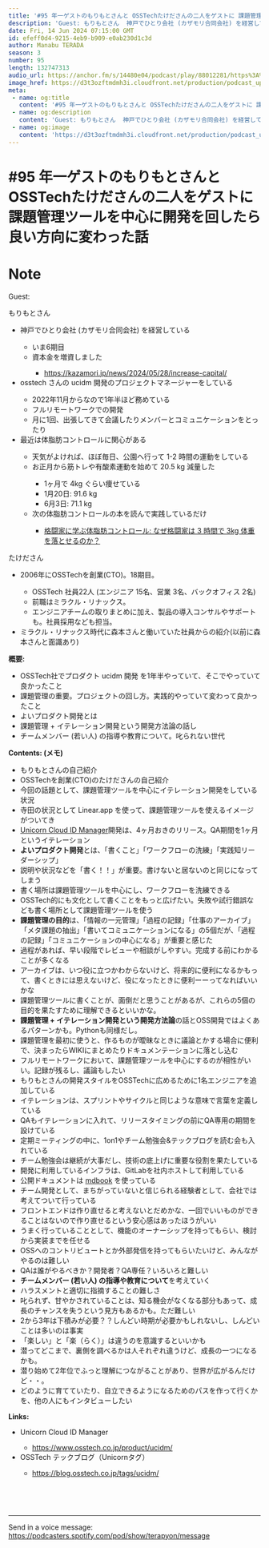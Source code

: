 ```yaml
---
title: '#95 年一ゲストのもりもとさんと OSSTechたけださんの二人をゲストに 課題管理ツールを中心に開発を回したら良い方向に変わった話'
description: 'Guest: もりもとさん  神戸でひとり会社 (カザモリ合同会社) を経営している  いま6期目 資本金を増資しました  https://kazamori.jp/news/2024/05/28/in'
date: Fri, 14 Jun 2024 07:15:00 GMT
id: efeff0d4-9215-4eb9-b909-e0ab230d1c3d
author: Manabu TERADA
season: 3
number: 95
length: 132747313
audio_url: https://anchor.fm/s/14480e04/podcast/play/88012281/https%3A%2F%2Fd3ctxlq1ktw2nl.cloudfront.net%2Fstaging%2F2024-5-14%2F93d77f52-1ce0-9143-3196-902a6ad19c2e.mp3
image_href: https://d3t3ozftmdmh3i.cloudfront.net/production/podcast_uploaded/3302665/3302665-1582446732992-f3e5401da36c1.jpg
meta:
 - name: og:title
   content: '#95 年一ゲストのもりもとさんと OSSTechたけださんの二人をゲストに 課題管理ツールを中心に開発を回したら良い方向に変わった話'
 - name: og:description
   content: 'Guest: もりもとさん  神戸でひとり会社 (カザモリ合同会社) を経営している  いま6期目 資本金を増資しました  https://kazamori.jp/news/2024/05/28/in'
 - name: og:image
   content: 'https://d3t3ozftmdmh3i.cloudfront.net/production/podcast_uploaded/3302665/3302665-1582446732992-f3e5401da36c1.jpg'
---
```

# #95 年一ゲストのもりもとさんと OSSTechたけださんの二人をゲストに 課題管理ツールを中心に開発を回したら良い方向に変わった話

<DisplayDate :dateStr="'Fri, 14 Jun 2024 07:15:00 GMT'" />
<DisplaySeason :season="3" :topic="95" />


# Note

<p>Guest:</p>
<p>もりもとさん</p>
<ul>
 <li>神戸でひとり会社 (カザモリ合同会社) を経営している</li>
<ul>
 <li>いま6期目</li>
  <li>資本金を増資しました</li>
<ul>
  <li><a href="https://kazamori.jp/news/2024/05/28/increase-capital/" rel="noreferrer nofollow noopener" target="_blank">https://kazamori.jp/news/2024/05/28/increase-capital/</a></li>
</ul>
</ul>
  <li>osstech さんの ucidm 開発のプロジェクトマネージャーをしている</li>
<ul>
  <li>2022年11月からなので1年半ほど務めている</li>
  <li>フルリモートワークでの開発</li>
  <li>月に1回、出張してきて会議したりメンバーとコミュニケーションをとったり</li>
</ul>
  <li>最近は体脂肪コントロールに関心がある</li>
<ul>
  <li>天気がよければ、ほぼ毎日、公園へ行って 1-2 時間の運動をしている</li>
  <li>お正月から筋トレや有酸素運動を始めて 20.5 kg 減量した</li>
<ul>
  <li>1ヶ月で 4kg ぐらい痩せている</li>
  <li>1月20日: 91.6 kg</li>
  <li>6月3日: 71.1 kg</li>
</ul>
  <li>次の体脂肪コントロールの本を読んで実践しているだけ</li>
<ul>
  <li><a href="https://getupnote.com/share/notes/3ztcTpBat7RA2IpEjuoFzq1JKMf2/8eef267b-358b-4fcb-9fc1-bee1809ad1f7" rel="noreferrer nofollow noopener" target="_blank">格闘家に学ぶ体脂肪コントロール: なぜ格闘家は 3 時間で 3kg 体重を落とせるのか？</a></li>
</ul>
</ul>
</ul>
<p>たけださん</p>
<ul>
  <li>2006年にOSSTechを創業(CTO)。18期目。</li>
<ul>
  <li>OSSTech 社員22人 (エンジニア 15名、営業 3名、バックオフィス 2名)</li>
  <li>前職はミラクル・リナックス。</li>
  <li>エンジニアチームの取りまとめに加え、製品の導入コンサルやサポートも。社員採用なども担当。</li>
</ul>
  <li>ミラクル・リナックス時代に森本さんと働いていた社員からの紹介(以前に森本さんと面識あり)</li>
</ul>
<p><strong>概要:</strong></p>
<ul>
  <li>OSSTech社でプロダクト ucidm 開発 を1年半やっていて、そこでやっていて良かったこと</li>
  <li>課題管理の重要。プロジェクトの回し方。実践的やっていて変わって良かったこと</li>
  <li>よいプロダクト開発とは</li>
  <li>課題管理 + イテレーション開発という開発方法論の話し</li>
  <li>チームメンバー (若い人) の指導や教育について。叱られない世代</li>
</ul>
<p><strong>Contents: (メモ)</strong></p>
<ul>
  <li>もりもとさんの自己紹介</li>
  <li>OSSTechを創業(CTO)のたけださんの自己紹介</li>
  <li>今回の話題として、課題管理ツールを中心にイテレーション開発をしている状況</li>
  <li>寺田の状況として Linear.app を使って、課題管理ツールを使えるイメージがついてき</li>
  <li><a href="https://www.osstech.co.jp/product/ucidm/" rel="noreferrer nofollow noopener" target="_blank">Unicorn Cloud ID Manager</a>開発は、4ヶ月おきのリリース。QA期間を1ヶ月というイテレーション</li>
  <li><strong>よいプロダクト開発</strong>とは、「書くこと」「ワークフローの洗練」「実践知リーダーシップ」</li>
  <li>説明や状況などを「書く！！」が重要。書けないと居ないのと同じになってしまう</li>
  <li>書く場所は課題管理ツールを中心にし、ワークフローを洗練できる</li>
  <li>OSSTech的にも文化として書くことをもっと広げたい。失敗や試行錯誤なども書く場所として課題管理ツールを使う</li>
  <li><strong>課題管理の目的</strong>は、「情報の一元管理」「過程の記録」「仕事のアーカイブ」「メタ課題の抽出」「書いてコミュニケーションになる」の5個だが、「過程の記録」「コミュニケーションの中心になる」が重要と感じた</li>
  <li>過程があれば、早い段階でレビューや相談がしやすい。完成する前にわかることが多くなる</li>
  <li>アーカイブは、いつ役に立つかわからないけど、将来的に便利になるかもって、書くときには思えないけど、役になったときに便利ーーってなればいいかな</li>
  <li>課題管理ツールに書くことが、面倒だと思うことがあるが、これらの5個の目的を果たすために理解できるといいかな。</li>
  <li><strong>課題管理 + イテレーション開発という開発方法論</strong>の話とOSS開発ではよくあるパターンかも。Pythonも同様だし。</li>
  <li>課題管理を最初に使うと、作るものが曖昧なときに議論とかする場合に便利で、決まったらWIKIにまとめたりドキュメンテーションに落とし込む</li>
  <li>フルリモートワークにおいて、課題管理ツールを中心にするのが相性がいい。記録が残るし、議論もしたい</li>
  <li>もりもとさんの開発スタイルをOSSTechに広めるために1名エンジニアを追加している</li>
  <li>イテレーションは、スプリントやサイクルと同じような意味で言葉を定義している</li>
  <li>QAもイテレーションに入れて、リリースタイミングの前にQA専用の期間を設けている</li>
  <li>定期ミーティングの中に、1on1やチーム勉強会&amp;テックブログを読む会も入れている</li>
  <li>チーム勉強会は継続が大事だし、技術の底上げに重要な役割を果たしている</li>
  <li>開発に利用しているインフラは、GitLabを社内ホストして利用している</li>
  <li>公開ドキュメントは <a href="https://rust-lang.github.io/mdBook/" rel="noreferrer nofollow noopener" target="_blank">mdbook</a> を使っている</li>
  <li>チーム開発として、まちがっていないと信じられる経験者として、会社では考えてついて行っている</li>
  <li>フロントエンドは作り直せると考えないとだめかな、一回でいいものができることはないので作り直せるという安心感はあったほうがいい</li>
  <li>うまく行っていることとして、機能のオーナーシップを持ってもらい、検討から実装までを任せる</li>
  <li>OSSへのコントリビュートとか外部発信を持ってもらいたいけど、みんながやるのは難しい</li>
  <li>QAは誰がやるべきか？開発者？QA専任？いろいろと難しい</li>
  <li><strong>チームメンバー (若い人) の指導や教育について</strong>を考えていく</li>
  <li>ハラスメントと適切に指摘することの難しさ</li>
  <li>叱られず、甘やかされていることは、知る機会がなくなる部分もあって、成長のチャンスを失うという見方もあるかも。ただ難しい</li>
  <li>2から3年は下積みが必要？？しんどい時期が必要かもしれないし、しんどいことは多いのは事実</li>
  <li>「楽しい」と「楽（らく）」は違うのを意識するといいかも</li>
  <li>潜ってどこまで、裏側を調べるかは人それぞれ違うけど、成長の一つになるかも。</li>
  <li>潜り始めて2年位でふっと理解につながることがあり、世界が広がるんだけど・・。</li>
  <li>どのように育てていたり、自立できるようになるためのパスを作って行くかを、他の人にもインタビューしたい</li>
</ul>
<p><strong>Links:</strong></p>
<ul>
  <li>Unicorn Cloud ID Manager</li>
<ul>
  <li><a href="https://www.osstech.co.jp/product/ucidm/" rel="noreferrer nofollow noopener" target="_blank">https://www.osstech.co.jp/product/ucidm/</a></li>
</ul>
  <li>OSSTech テックブログ（Unicornタグ）</li>
<ul>
  <li><a href="https://blog.osstech.co.jp/tags/ucidm/" rel="noreferrer nofollow noopener" target="_blank">https://blog.osstech.co.jp/tags/ucidm/</a></li>
</ul>
</ul>
<p><br /></p>
<p><br /></p>

--- 

Send in a voice message: https://podcasters.spotify.com/pod/show/terapyon/message



<Player title="#95 年一ゲストのもりもとさんと OSSTechたけださんの二人をゲストに 課題管理ツールを中心に開発を回したら良い方向に変わった話" 
  audio_url="https://anchor.fm/s/14480e04/podcast/play/88012281/https%3A%2F%2Fd3ctxlq1ktw2nl.cloudfront.net%2Fstaging%2F2024-5-14%2F93d77f52-1ce0-9143-3196-902a6ad19c2e.mp3" 
  image_href="https://d3t3ozftmdmh3i.cloudfront.net/production/podcast_uploaded/3302665/3302665-1582446732992-f3e5401da36c1.jpg" 
/>

